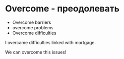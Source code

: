 # Overcome - преодолевать


- Overcome barriers
- overcome problems
- Overcome difficulties

I overcame difficulties linked with mortgage.

We can overcome this issues!